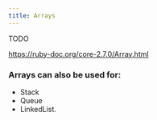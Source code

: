 ```yaml
---
title: Arrays
---
```


TODO

https://ruby-doc.org/core-2.7.0/Array.html

### Arrays can also be used for:
- Stack
- Queue
- LinkedList.